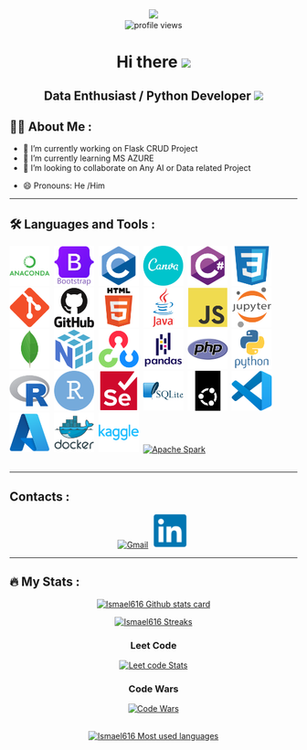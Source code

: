 <div id="header" align="center">
  <img src="https://media.giphy.com/media/qgQUggAC3Pfv687qPC/giphy.gif" width="40%" />
  
</div>
<div id="profile views" align="center">
  <img src="https://komarev.com/ghpvc/?username=ismael616&style=flat-square&color=blue" alt="profile views"/>
</div>
<h1 align="center"> Hi there 
<img src="https://media.giphy.com/media/hvRJCLFzcasrR4ia7z/giphy.gif" width="35"/>
</h1>
<h2 align="center"> Data Enthusiast / Python Developer  
<img src="https://media.giphy.com/media/WUlplcMpOCEmTGBtBW/giphy.gif" width="30"/>
</h2>
<!--
**Ismael616/ismael616** is a ✨ _special_ ✨ repository because its `README.md` (this file) appears on your GitHub profile.
Here are some ideas to get you started:-->

## 👨‍💻 About Me :
- 🔭 I’m currently working on Flask CRUD Project
- 🌱 I’m currently learning  MS AZURE
- 👯 I’m looking to collaborate on  Any AI or Data related Project
<!-- - 🤔 I’m looking for help with ... -->
<!--- 💬 Ask me about ...-->
- 😄 Pronouns: He /Him
<!-- - ⚡ Fun fact: ...-->

---

## 🛠️ Languages and Tools :
<!-- https://github.com/devicons/devicon/tree/master/icons -->
<div>
  <a href="https://www.anaconda.com/" target="_blank"><img src="https://github.com/devicons/devicon/blob/master/icons/anaconda/anaconda-original-wordmark.svg" title="Anaconda" alt="Anaconda" width="70" height="70"/></a>&nbsp;
  <a href="https://getbootstrap.com/" target="_blank"><img src="https://github.com/devicons/devicon/blob/master/icons/bootstrap/bootstrap-original-wordmark.svg" title="Bootstrap" alt="Bootsrap" width="70" height="70"/></a>&nbsp;
  <a href="https://en.wikipedia.org/wiki/C_(programming_language)" target="_blank"><img src="https://github.com/devicons/devicon/blob/master/icons/c/c-original.svg" title="C" alt="C" width="70" height="70"/></a>&nbsp;
  <a href="https://www.canva.com/tools/logo-maker-q1/?clickId=w671MsReixyIUGuwFGT2H2vQUkDz3iWZAWLTVc0&utm_medium=affiliate&utm_source=MaxBounty.com%20ULC_10813&irgwc=1" target="_blank"><img src="https://github.com/devicons/devicon/blob/master/icons/canva/canva-original.svg" title="Canva" alt="Canva" width="70" height="70"/></a>&nbsp;
   <a href="https://docs.microsoft.com/en-us/dotnet/csharp/" target="_blank"><img src="https://github.com/devicons/devicon/blob/master/icons/csharp/csharp-original.svg" title="C#" alt="C#" w#idth="70" height="70"/></a>&nbsp;
  <a href="https://en.wikipedia.org/wiki/CSS" target="_blank"><img src="https://github.com/devicons/devicon/blob/master/icons/css3/css3-original.svg" title="CSS3" alt="CSS3" width="70" height="70"/></a>&nbsp;
  <a href="https://git-scm.com/" target="_blank"><img src="https://github.com/devicons/devicon/blob/master/icons/git/git-original.svg" title="Git" alt="Git" width="70" height="70"/></a>&nbsp;
  <a href="https://github.com/" target="_blank"><img src="https://github.com/devicons/devicon/blob/master/icons/github/github-original-wordmark.svg" title="Github" alt="Github" width="70" height="70"/></a>&nbsp;
  <a href="https://en.wikipedia.org/wiki/HTML5" target="_blank"><img src="https://github.com/devicons/devicon/blob/master/icons/html5/html5-original-wordmark.svg" title="HTML5" alt="HTML5" width="70" height="70"/></a>&nbsp;
  <a href="https://www.java.com/fr/" target="_blank"><img src="https://github.com/devicons/devicon/blob/master/icons/java/java-original-wordmark.svg" title="Java" alt="Java" width="70" height="70"/></a>&nbsp;
  <a href="https://en.wikipedia.org/wiki/JavaScript" target="_blank"><img src="https://github.com/devicons/devicon/blob/master/icons/javascript/javascript-original.svg" title="JavaScript" alt="Js" width="70" height="70"/></a>&nbsp;
  <a href="https://jupyter.org/" target="_blank"><img src="https://github.com/devicons/devicon/blob/master/icons/jupyter/jupyter-original-wordmark.svg" title="Jupyter" alt="Jupyter" width="70" height="70"/></a>&nbsp;
  <a href="https://www.mongodb.com/cloud/atlas/lp/try2?utm_content=rlsavisitor&utm_source=google&utm_campaign=gs_emea_rlsamulti_search_core_brand_atlas_desktop_rlsa&utm_term=mongodb&utm_medium=cpc_paid_search&utm_ad=e&utm_ad_campaign_id=14412646455&adgroup=131761126492&gclid=CjwKCAjwqauVBhBGEiwAXOepkUEjVAHgCBG2wNGJYqxP5h9uBnk2t2o_hDfCijRvIJY9E9amG-tmhhoClPIQAvD_BwE" target="_blank"><img src="https://github.com/devicons/devicon/blob/master/icons/mongodb/mongodb-original.svg" title="Mongodb" alt="Mongo" width="70" height="70"/></a>&nbsp;
  <a href="https://numpy.org/" target="_blank"><img src="https://github.com/devicons/devicon/blob/master/icons/numpy/numpy-original.svg" title="Numpy" alt="Numpy" width="70" height="70"/></a>&nbsp;
  <a href="https://opencv.org/" target="_blank"><img src="https://github.com/devicons/devicon/blob/master/icons/opencv/opencv-original.svg" title="Open Cv" alt="OpenCv" width="70" height="70"/></a>&nbsp;
  <a href="https://pandas.pydata.org/" target="_blank"><img src="https://github.com/devicons/devicon/blob/master/icons/pandas/pandas-original-wordmark.svg" title="Pandas" alt="Pandas" width="70" height="70"/></a>&nbsp;
  <a href="https://www.php.net/" target="_blank"><img src="https://github.com/devicons/devicon/blob/master/icons/php/php-original.svg" title="PHP" alt="php" width="70" height="70"/></a>&nbsp;
  <a href="https://www.python.org/" target="_blank"><img src="https://github.com/devicons/devicon/blob/master/icons/python/python-original-wordmark.svg" title="Python" alt="Python" width="70" height="70"/></a>&nbsp;
  <a href="https://www.r-project.org/" target="_blank"><img src="https://github.com/devicons/devicon/blob/master/icons/r/r-original.svg" title="R Programming Language" alt="R" width="70" height="70"/></a>&nbsp;
  <a href="https://www.rstudio.com/" target="_blank"><img src="https://github.com/devicons/devicon/blob/master/icons/rstudio/rstudio-original.svg" title="R studio" alt="rstudio" width="70" height="70"/></a>&nbsp;
  <a href="https://www.selenium.dev/" target="_blank"><img src="https://github.com/devicons/devicon/blob/master/icons/selenium/selenium-original.svg" title="Selenium" alt="Selenium" width="70" height="70"/></a>&nbsp;
  <a href="https://www.sqlite.org/index.html" target="_blank"><img src="https://github.com/devicons/devicon/blob/master/icons/sqlite/sqlite-original-wordmark.svg" title="SQL lite" alt="SQL lite" width="70" height="70"/></a>&nbsp;
  <a href="https://ubuntu.com/" target="_blank"><img src="https://github.com/devicons/devicon/blob/master/icons/ubuntu/ubuntu-plain.svg" title="Ubuntu" alt="Ubuntu" width="70" height="70"/></a>&nbsp;
  <a href="https://code.visualstudio.com/" target="_blank"><img src="https://github.com/devicons/devicon/blob/master/icons/vscode/vscode-original.svg" title="Vs code" alt="Vscode" width="70" height="70"/></a>&nbsp;
  <a href="https://azure.microsoft.com/en-us" target="_blank"><img src="https://github.com/devicons/devicon/blob/master/icons/azure/azure-original.svg" title="Azure" alt="Azure" width="70" height="70"/></a>&nbsp;
  <a href="https://www.docker.com/" target="_blank"><img src="https://github.com/devicons/devicon/blob/master/icons/docker/docker-original-wordmark.svg" title="Docker" alt="Docker" width="70" height="70"/></a>&nbsp;
  <a href="https://www.kaggle.com/" target="_blank"><img src="https://github.com/devicons/devicon/blob/master/icons/kaggle/kaggle-original-wordmark.svg" title="Kaggle" alt="Kaggle" width="70" height="70"/></a>&nbsp;
  <a href="https://spark.apache.org/" target="_blank"><img src="https://upload.wikimedia.org/wikipedia/commons/f/f3/Apache_Spark_logo.svg" title="Apache Spark" alt=" Apache Spark" width="70" height="70"/></a>&nbsp;
  <!-- 
  <a href="" target="_blank"><img src="" title="" alt="" width="70" height="70"/></a>&nbsp;
-->
</div>
<br/>

---

## Contacts :
<div align="center">
  <a href="mailto:ismaelcoulibaly616@gmail.com" target="_blank"><img src="https://www.svgrepo.com/show/223047/gmail.svg" title=" My Gmail" alt="Gmail" width="60" height="60"/></a>&nbsp;
 <a href="https://www.linkedin.com/in/ismael-coulibaly/" target="_blank"><img src="https://github.com/devicons/devicon/blob/master/icons/linkedin/linkedin-original.svg " title=" My LinkedIn" alt="LinkedIn" width="60" height="60"></a>&nbsp;
 </div>
 
---

## 🔥 My Stats :
  
  <p align="center">
   <a href="https://github.com/anuraghazra/github-readme-stats"> <img  src="https://github-readme-stats.vercel.app/api?username=ismael616&count_private=true&show_icons=true&theme=algolia"  alt="Ismael616 Github stats card"> </a>
  </p>
  
<p align="center">
<a href="https://git.io/streak-stats"><img src="http://github-readme-streak-stats.herokuapp.com?user=ismael616&theme=navy-gear&date_format=j%2Fn%5B%2FY%5D" alt="Ismael616 Streaks"> </a>    
</p>

<div align="center">
<h3>Leet Code</h3>
<a href="https://leetcode.com/LAzyT/"><img src="https://leetcode.card.workers.dev/LazyT?theme=dark&font=baloo&extension=null" alt="Leet code Stats"></a> 
<h3>Code Wars</h3>
<a href="https://www.codewars.com/users/Ismael616"><img src="https://www.codewars.com/users/Ismael616/badges/large" alt="Code Wars"></a>
</div>
 
 <br/>
<p align="center"> 
<a href="https://github.com/anuraghazra/github-readme-stats"><img src="https://github-readme-stats.vercel.app/api/top-langs/?username=ismael616&theme=algolia" alt="Ismael616 Most used languages"></a>
</p>
  
<!--
<p align="center">
<a href=""><img width="50%" src="" alt=""></a>
 </p>
-->

<script src="https://platform.linkedin.com/badges/js/profile.js" async defer type="text/javascript"></script>

